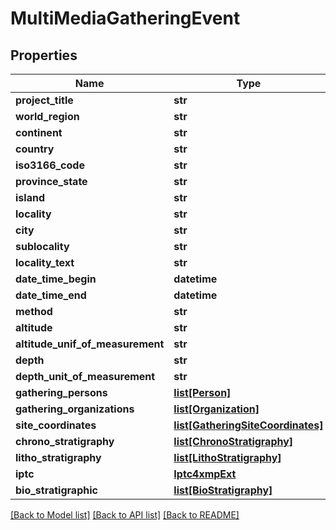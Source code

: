 # MultiMediaGatheringEvent

## Properties
Name | Type | Description | Notes
------------ | ------------- | ------------- | -------------
**project_title** | **str** |  | [optional] 
**world_region** | **str** |  | [optional] 
**continent** | **str** |  | [optional] 
**country** | **str** |  | [optional] 
**iso3166_code** | **str** |  | [optional] 
**province_state** | **str** |  | [optional] 
**island** | **str** |  | [optional] 
**locality** | **str** |  | [optional] 
**city** | **str** |  | [optional] 
**sublocality** | **str** |  | [optional] 
**locality_text** | **str** |  | [optional] 
**date_time_begin** | **datetime** |  | [optional] 
**date_time_end** | **datetime** |  | [optional] 
**method** | **str** |  | [optional] 
**altitude** | **str** |  | [optional] 
**altitude_unif_of_measurement** | **str** |  | [optional] 
**depth** | **str** |  | [optional] 
**depth_unit_of_measurement** | **str** |  | [optional] 
**gathering_persons** | [**list[Person]**](Person.md) |  | [optional] 
**gathering_organizations** | [**list[Organization]**](Organization.md) |  | [optional] 
**site_coordinates** | [**list[GatheringSiteCoordinates]**](GatheringSiteCoordinates.md) |  | [optional] 
**chrono_stratigraphy** | [**list[ChronoStratigraphy]**](ChronoStratigraphy.md) |  | [optional] 
**litho_stratigraphy** | [**list[LithoStratigraphy]**](LithoStratigraphy.md) |  | [optional] 
**iptc** | [**Iptc4xmpExt**](Iptc4xmpExt.md) |  | [optional] 
**bio_stratigraphic** | [**list[BioStratigraphy]**](BioStratigraphy.md) |  | [optional] 

[[Back to Model list]](../README.md#documentation-for-models) [[Back to API list]](../README.md#documentation-for-api-endpoints) [[Back to README]](../README.md)


